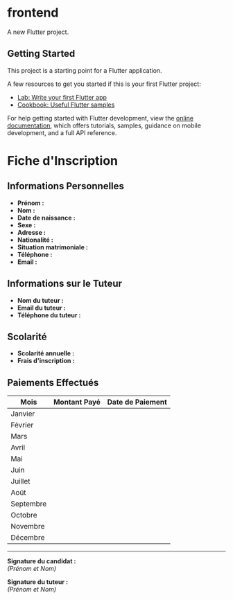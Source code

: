 # frontend

A new Flutter project.

## Getting Started

This project is a starting point for a Flutter application.

A few resources to get you started if this is your first Flutter project:

- [Lab: Write your first Flutter app](https://docs.flutter.dev/get-started/codelab)
- [Cookbook: Useful Flutter samples](https://docs.flutter.dev/cookbook)

For help getting started with Flutter development, view the
[online documentation](https://docs.flutter.dev/), which offers tutorials,
samples, guidance on mobile development, and a full API reference.


# Fiche d'Inscription

## Informations Personnelles

- **Prénom :**  
- **Nom :**  
- **Date de naissance :**  
- **Sexe :**  
- **Adresse :**  
- **Nationalité :**  
- **Situation matrimoniale :**  
- **Téléphone :**  
- **Email :**  

## Informations sur le Tuteur

- **Nom du tuteur :**  
- **Email du tuteur :**  
- **Téléphone du tuteur :**  

## Scolarité

- **Scolarité annuelle :**  
- **Frais d'inscription :**  

## Paiements Effectués

| Mois          | Montant Payé | Date de Paiement |
|---------------|--------------|------------------|
| Janvier       |              |                  |
| Février       |              |                  |
| Mars          |              |                  |
| Avril         |              |                  |
| Mai           |              |                  |
| Juin          |              |                  |
| Juillet       |              |                  |
| Août          |              |                  |
| Septembre     |              |                  |
| Octobre       |              |                  |
| Novembre      |              |                  |
| Décembre      |              |                  |

---

**Signature du candidat :**  
_(Prénom et Nom)_

**Signature du tuteur :**  
_(Prénom et Nom)_
